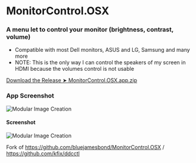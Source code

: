 # MonitorControl.OSX

### A menu let to control your monitor (brightness, contrast, volume)
- Compatible with most Dell monitors, ASUS and LG, Samsung and many more
- NOTE: This is the only way I can control the speakers of my screen in HDMI because the volumes control is not usable

[Download the Release ➤ MonitorControl.OSX.app.zip](https://github.com/chris1111/MonitorControl.OSX/releases/tag/V1)

### App Screenshot
![Modular Image Creation](https://i62.servimg.com/u/f62/18/50/18/69/captu555.png)

#### Screenshot
![Modular Image Creation](https://i62.servimg.com/u/f62/18/50/18/69/sans_177.png)



Fork of https://github.com/bluejamesbond/MonitorControl.OSX / https://github.com/kfix/ddcctl
